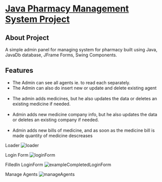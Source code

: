 <p align="left">
    <h1><u>Java Pharmacy Management System Project</u></h1>
</p>

## About Project

A simple admin panel for managing system for pharmacy built using Java, JavaDb database, JFrame Forms, Swing Components.

## Features
<ul>
    <li>The Admin can see all agents ie. to read each separately. </li>
    <li>The Admin can also do insert new or update and delete existing agent </li>
<br>
    <li>The admin adds medicines, but he also updates the data or deletes an existing medicine if needed. </li>
<br>
    <li>Admin adds new medicine company info, but he also updates the data or deletes an existing company if needed.</li>
    <br>
    <li>Admin adds new bills of medicine, and as soon as the medicine bill is made quantity of medicine descreases</li>
</ul>

Loader
![loader](https://user-images.githubusercontent.com/72461048/120349020-05387580-c2fe-11eb-9a16-9600ff06b480.png)



Login Form
![loginForm](https://user-images.githubusercontent.com/72461048/120349130-226d4400-c2fe-11eb-847a-03a00fce5733.png)

FilledIn LoginForm
![exampleCompletedLoginForm](https://user-images.githubusercontent.com/72461048/120349221-3618aa80-c2fe-11eb-9c84-ba229a786f99.png)

Manage Agents
![manageAgents](https://user-images.githubusercontent.com/72461048/120349406-63655880-c2fe-11eb-8030-7f6b3ba1e112.png)

